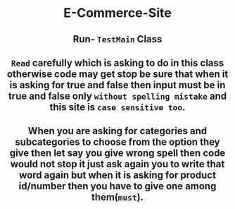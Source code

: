 <!-- heading1 -->
# <center> **E-Commerce-Site** </center>

## <center>**Run-**  **`TestMain`**  Class
## <center>**`Read` carefully which is asking to do in this class otherwise code may get stop be sure that when it is asking for true and false then input must be in true and false only `without spelling mistake` and this site is `case sensitive too`**.
## <center>**When you are asking for categories and subcategories to choose from the option they give then let say you give wrong spell then code would not stop it just ask again you to write that word again but when it is asking for product id/number then you have to give one among them(`must`)**.